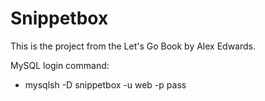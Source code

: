 # Snippetbox

This is the project from the Let's Go Book by Alex Edwards.

MySQL login command:
  - mysqlsh -D snippetbox -u web -p pass
